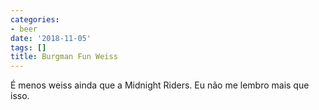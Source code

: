 ```yaml
---
categories:
- beer
date: '2018-11-05'
tags: []
title: Burgman Fun Weiss
---
```


É menos weiss ainda que a Midnight Riders. Eu não me lembro mais que isso.
